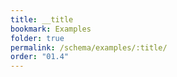 ```yaml
---
title: __title
bookmark: Examples
folder: true
permalink: /schema/examples/:title/
order: "01.4"
---
```

